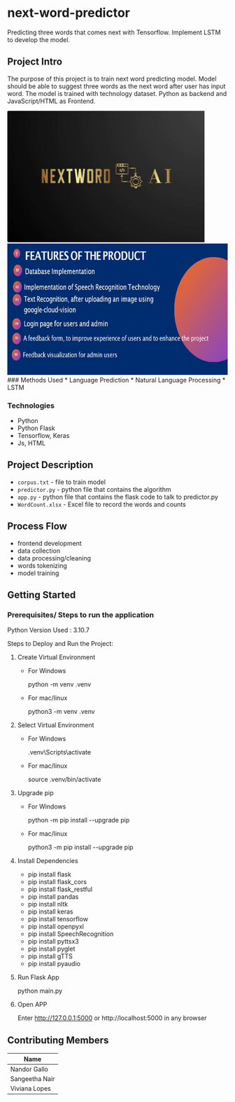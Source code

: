 # next-word-predictor
Predicting three words that comes next with Tensorflow. Implement LSTM to develop the model.

## Project Intro
The purpose of this project is to train next word predicting model. Model should be able to suggest three words as the next word after user has input word. The model is trained with technology dataset. Python as backend and JavaScript/HTML as Frontend.



<img src="resources/logo.jpg" height="300">


<img src="resources/features.JPG" height="300">
### Methods Used
* Language Prediction
* Natural Language Processing
* LSTM

### Technologies
* Python
* Python Flask
* Tensorflow, Keras
* Js, HTML

## Project Description
* `corpus.txt` - file to train model
* `predictor.py` - python file that contains the algorithm
* `app.py` - python file that contains the flask code to talk to predictor.py
* `WordCount.xlsx` - Excel file to record the words and counts

## Process Flow
- frontend development
- data collection
- data processing/cleaning
- words tokenizing
- model training

## Getting Started

### Prerequisites/ Steps to run the application

Python Version Used : 3.10.7

Steps to Deploy and Run the Project:
1. Create Virtual Environment
	- For Windows
		
		python -m venv .venv
	- For mac/linux
		
		python3 -m venv .venv
	
2. Select Virtual Environment
	- For Windows
	
		.venv\Scripts\activate
		
	- For mac/linux
	
		source .venv/bin/activate
		
	
3. Upgrade pip
	- For Windows
		
		python -m pip install --upgrade pip
	- For mac/linux
		
		python3 -m pip install --upgrade pip
	
4. Install Dependencies
	- pip install flask
	- pip install flask_cors
	- pip install flask_restful
	- pip install pandas
	- pip install nltk
	- pip install keras
	- pip install tensorflow
	- pip install openpyxl
	- pip install SpeechRecognition
	- pip install pyttsx3
	- pip install pyglet
	- pip install gTTS
	- pip install pyaudio
	
5. Run Flask App
	
	python main.py
	
6. Open APP
	
	Enter http://127.0.0.1:5000 or http://localhost:5000 in any browser
	
## Contributing Members

|Name     |
|---------|
| Nandor Gallo | 
| Sangeetha Nair |
| Viviana Lopes 
